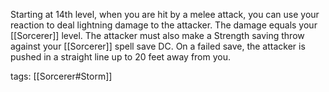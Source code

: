 Starting at 14th level, when you are hit by a melee attack, you can use your reaction to deal lightning damage to the attacker. The damage equals your [[Sorcerer]] level. The attacker must also make a Strength saving throw against your [[Sorcerer]] spell save DC. On a failed save, the attacker is pushed in a straight line up to 20 feet away from you.

tags: [[Sorcerer#Storm]]